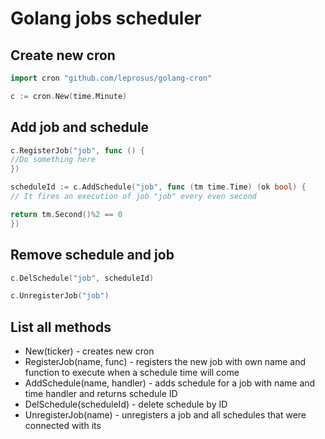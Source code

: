 # Golang jobs scheduler

## Create new cron

```go
import cron "github.com/leprosus/golang-cron"

c := cron.New(time.Minute)
```

## Add job and schedule

```go
c.RegisterJob("job", func () {
//Do something here
})

scheduleId := c.AddSchedule("job", func (tm time.Time) (ok bool) {
// It fires an execution of job "job" every even second

return tm.Second()%2 == 0
})
```

## Remove schedule and job

```go
c.DelSchedule("job", scheduleId)

c.UnregisterJob("job")
```

## List all methods

* New(ticker) - creates new cron
* RegisterJob(name, func) - registers the new job with own name and function to execute when a schedule time will come
* AddSchedule(name, handler) - adds schedule for a job with name and time handler and returns schedule ID
* DelSchedule(scheduleId) - delete schedule by ID
* UnregisterJob(name) - unregisters a job and all schedules that were connected with its